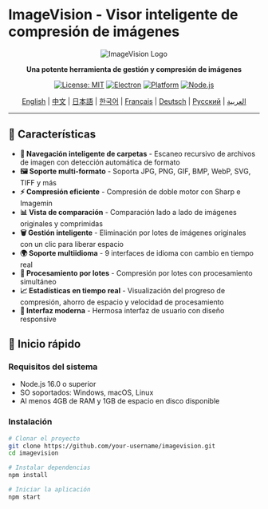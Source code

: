 # ImageVision - Visor inteligente de compresión de imágenes

<div align="center">

![ImageVision Logo](https://via.placeholder.com/200x80/667eea/ffffff?text=ImageVision)

**Una potente herramienta de gestión y compresión de imágenes**

[![License: MIT](https://img.shields.io/badge/License-MIT-yellow.svg)](https://opensource.org/licenses/MIT)
[![Electron](https://img.shields.io/badge/Electron-v27.0.0-blue.svg)](https://www.electronjs.org/)
[![Platform](https://img.shields.io/badge/Platform-Windows%20%7C%20macOS%20%7C%20Linux-lightgrey.svg)](https://github.com/electron/electron)
[![Node.js](https://img.shields.io/badge/Node.js-v16.0+-green.svg)](https://nodejs.org/)

[English](README.en.md) | [中文](README.zh-CN.md) | [日本語](README.ja.md) | [한국어](README.ko.md) | [Français](README.fr.md) | [Deutsch](README.de.md) | [Русский](README.ru.md) | [العربية](README.ar.md)

</div>

---

## 🌟 Características

- **📁 Navegación inteligente de carpetas** - Escaneo recursivo de archivos de imagen con detección automática de formato
- **🖼️ Soporte multi-formato** - Soporta JPG, PNG, GIF, BMP, WebP, SVG, TIFF y más
- **⚡ Compresión eficiente** - Compresión de doble motor con Sharp e Imagemin
- **📊 Vista de comparación** - Comparación lado a lado de imágenes originales y comprimidas
- **🗑️ Gestión inteligente** - Eliminación por lotes de imágenes originales con un clic para liberar espacio
- **🌍 Soporte multiidioma** - 9 interfaces de idioma con cambio en tiempo real
- **💾 Procesamiento por lotes** - Compresión por lotes con procesamiento simultáneo
- **📈 Estadísticas en tiempo real** - Visualización del progreso de compresión, ahorro de espacio y velocidad de procesamiento
- **🎨 Interfaz moderna** - Hermosa interfaz de usuario con diseño responsive

## 🚀 Inicio rápido

### Requisitos del sistema

- Node.js 16.0 o superior
- SO soportados: Windows, macOS, Linux
- Al menos 4GB de RAM y 1GB de espacio en disco disponible

### Instalación

```bash
# Clonar el proyecto
git clone https://github.com/your-username/imagevision.git
cd imagevision

# Instalar dependencias
npm install

# Iniciar la aplicación
npm start
```
